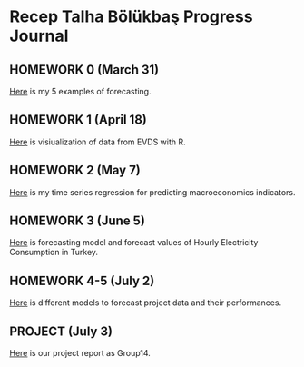 
# Recep Talha Bölükbaş Progress Journal

## HOMEWORK 0 (March 31)

[Here](files/IE360_Spring21_Homework0.html) is my 5 examples of forecasting. 

## HOMEWORK 1 (April 18)

[Here](files/HW1.html) is visiualization of data from EVDS with R.

## HOMEWORK 2 (May 7)

[Here](files/HW2/HW2.html) is my time series regression for predicting macroeconomics indicators.

## HOMEWORK 3 (June 5)

[Here](files/HW3/HW3.html) is forecasting model and forecast values of Hourly Electricity Consumption in Turkey.

## HOMEWORK 4-5 (July 2)

[Here](files/HW45/HW45GROUP14.html) is different models to forecast project data and their performances.

## PROJECT (July 3)

[Here](files/ProjectGroup14/Project-Report-Group14.html) is our project report as Group14.